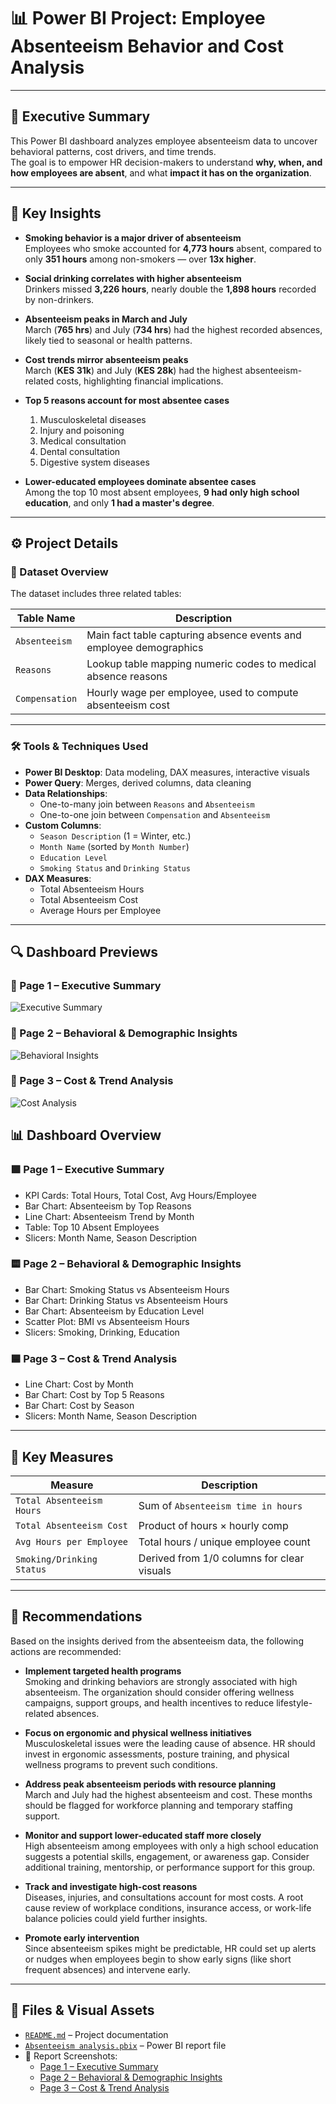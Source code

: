 # 📊 Power BI Project: Employee Absenteeism Behavior and Cost Analysis

---

## 🔺 Executive Summary

This Power BI dashboard analyzes employee absenteeism data to uncover behavioral patterns, cost drivers, and time trends.  
The goal is to empower HR decision-makers to understand **why, when, and how employees are absent**, and what **impact it has on the organization**.

---

## 🔹 Key Insights

- **Smoking behavior is a major driver of absenteeism**  
  Employees who smoke accounted for **4,773 hours** absent, compared to only **351 hours** among non-smokers — over **13x higher**.

- **Social drinking correlates with higher absenteeism**  
  Drinkers missed **3,226 hours**, nearly double the **1,898 hours** recorded by non-drinkers.

- **Absenteeism peaks in March and July**  
  March (**765 hrs**) and July (**734 hrs**) had the highest recorded absences, likely tied to seasonal or health patterns.

- **Cost trends mirror absenteeism peaks**  
  March (**KES 31k**) and July (**KES 28k**) had the highest absenteeism-related costs, highlighting financial implications.

- **Top 5 reasons account for most absentee cases**  
  1. Musculoskeletal diseases  
  2. Injury and poisoning  
  3. Medical consultation  
  4. Dental consultation  
  5. Digestive system diseases

- **Lower-educated employees dominate absentee cases**  
  Among the top 10 most absent employees, **9 had only high school education**, and only **1 had a master's degree**.

---

## ⚙️ Project Details

### 📁 Dataset Overview

The dataset includes three related tables:

| Table Name     | Description |
|----------------|-------------|
| `Absenteeism`  | Main fact table capturing absence events and employee demographics |
| `Reasons`      | Lookup table mapping numeric codes to medical absence reasons |
| `Compensation` | Hourly wage per employee, used to compute absenteeism cost |

---

### 🛠 Tools & Techniques Used

- **Power BI Desktop**: Data modeling, DAX measures, interactive visuals
- **Power Query**: Merges, derived columns, data cleaning
- **Data Relationships**:
  - One-to-many join between `Reasons` and `Absenteeism`
  - One-to-one join between `Compensation` and `Absenteeism`
- **Custom Columns**:
  - `Season Description` (1 = Winter, etc.)
  - `Month Name` (sorted by `Month Number`)
  - `Education Level`
  - `Smoking Status` and `Drinking Status`
- **DAX Measures**:
  - Total Absenteeism Hours
  - Total Absenteeism Cost
  - Average Hours per Employee

---
## 🔍 Dashboard Previews

### 📄 Page 1 – Executive Summary
![Executive Summary](page1.png)

### 📄 Page 2 – Behavioral & Demographic Insights
![Behavioral Insights](page2.png)

### 📄 Page 3 – Cost & Trend Analysis
![Cost Analysis](page3.png)


## 📊 Dashboard Overview

### 🟩 Page 1 – Executive Summary
- KPI Cards: Total Hours, Total Cost, Avg Hours/Employee
- Bar Chart: Absenteeism by Top Reasons
- Line Chart: Absenteeism Trend by Month
- Table: Top 10 Absent Employees
- Slicers: Month Name, Season Description

### 🟨 Page 2 – Behavioral & Demographic Insights
- Bar Chart: Smoking Status vs Absenteeism Hours
- Bar Chart: Drinking Status vs Absenteeism Hours
- Bar Chart: Absenteeism by Education Level
- Scatter Plot: BMI vs Absenteeism Hours
- Slicers: Smoking, Drinking, Education

### 🟦 Page 3 – Cost & Trend Analysis
- Line Chart: Cost by Month
- Bar Chart: Cost by Top 5 Reasons
- Bar Chart: Cost by Season
- Slicers: Month Name, Season Description

---

## 🧮 Key Measures

| Measure                        | Description |
|-------------------------------|-------------|
| `Total Absenteeism Hours`     | Sum of `Absenteeism time in hours` |
| `Total Absenteeism Cost`      | Product of hours × hourly comp |
| `Avg Hours per Employee`      | Total hours / unique employee count |
| `Smoking/Drinking Status`     | Derived from 1/0 columns for clear visuals |

---
## 📢 Recommendations

Based on the insights derived from the absenteeism data, the following actions are recommended:

- **Implement targeted health programs**  
  Smoking and drinking behaviors are strongly associated with high absenteeism. The organization should consider offering wellness campaigns, support groups, and health incentives to reduce lifestyle-related absences.

- **Focus on ergonomic and physical wellness initiatives**  
  Musculoskeletal issues were the leading cause of absence. HR should invest in ergonomic assessments, posture training, and physical wellness programs to prevent such conditions.

- **Address peak absenteeism periods with resource planning**  
  March and July had the highest absenteeism and cost. These months should be flagged for workforce planning and temporary staffing support.

- **Monitor and support lower-educated staff more closely**  
  High absenteeism among employees with only a high school education suggests a potential skills, engagement, or awareness gap. Consider additional training, mentorship, or performance support for this group.

- **Track and investigate high-cost reasons**  
  Diseases, injuries, and consultations account for most costs. A root cause review of workplace conditions, insurance access, or work-life balance policies could yield further insights.

- **Promote early intervention**  
  Since absenteeism spikes might be predictable, HR could set up alerts or nudges when employees begin to show early signs (like short frequent absences) and intervene early.
---

## 📂 Files & Visual Assets

- [`README.md`](./README.md) – Project documentation  
- [`Absenteeism analysis.pbix`](./Absenteeism%20analysis.pbix) – Power BI report file 
- 📸 Report Screenshots:  
  - [Page 1 – Executive Summary](./page1.png)  
  - [Page 2 – Behavioral & Demographic Insights](./page2.png)  
  - [Page 3 – Cost & Trend Analysis](./page3.png)

  


